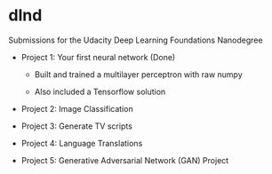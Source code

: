 # dlnd
Submissions for the Udacity Deep Learning Foundations Nanodegree 

* Project 1: Your first neural network (Done)

	* Built and trained a multilayer perceptron with raw numpy
			
	* Also included a Tensorflow solution

* Project 2: Image Classification
* Project 3: Generate TV scripts
* Project 4: Language Translations
* Project 5: Generative Adversarial Network (GAN) Project
